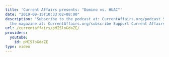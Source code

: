 ```yaml
---
title: 'Current Affairs presents: "Domino vs. HUAC"'
date: "2019-09-15T10:33:02+08:00"
description: 'Subscribe to the podcast at: CurrentAffairs.org/podcast Subscribe to
  the magazine at: CurrentAffairs.org/subscribe Support Current Affairs at: Patreon.com/CurrentAffairs'
url: /currentaffairs/pMI5loGdaZE/
providers:
  youtube:
    id: pMI5loGdaZE
type: video
---
```

